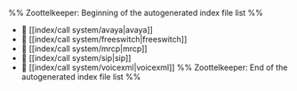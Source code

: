 %% Zoottelkeeper: Beginning of the autogenerated index file list  %%
- 📄 [[index/call system/avaya|avaya]]
- 📄 [[index/call system/freeswitch|freeswitch]]
- 📄 [[index/call system/mrcp|mrcp]]
- 📄 [[index/call system/sip|sip]]
- 📄 [[index/call system/voicexml|voicexml]]
%% Zoottelkeeper: End of the autogenerated index file list  %%
